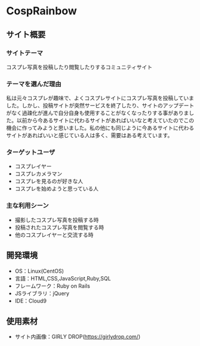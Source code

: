 # CospRainbow

## サイト概要
### サイトテーマ
コスプレ写真を投稿したり閲覧したりするコミュニティサイト

### テーマを選んだ理由
私は元々コスプレが趣味で、よくコスプレサイトにコスプレ写真を投稿していました。しかし、投稿サイトが突然サービスを終了したり、サイトのアップデートがなく過疎化が進んで自分自身も使用することがなくなったりする事がありました。以前から今あるサイトに代わるサイトがあればいいなと考えていたのでこの機会に作ってみようと思いました。私の他にも同じように今あるサイトに代わるサイトがあればいいと感じている人は多く、需要はある考えています。

### ターゲットユーザ
- コスプレイヤー
- コスプレカメラマン
- コスプレを見るのが好きな人
- コスプレを始めようと思っている人

### 主な利用シーン
- 撮影したコスプレ写真を投稿する時
- 投稿されたコスプレ写真を閲覧する時
- 他のコスプレイヤーと交流する時

## 開発環境
- OS：Linux(CentOS)
- 言語：HTML,CSS,JavaScript,Ruby,SQL
- フレームワーク：Ruby on Rails
- JSライブラリ：jQuery
- IDE：Cloud9

## 使用素材
- サイト内画像：GIRLY DROP(https://girlydrop.com/)
